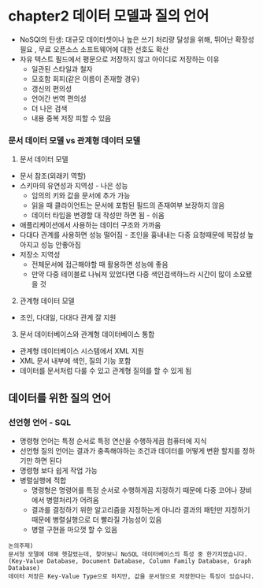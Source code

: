 # chapter2 데이터 모델과 질의 언어

- NoSQl의 탄생: 대규모 데이터셋이나 높은 쓰기 처리량 달성을 위해, 뛰어난 확장성 필요 , 무료 오픈소스 소프트웨어에 대한 선호도 확산
- 자유 텍스트 필드에서 평문으로 저장하지 않고 아이디로 저장하는 이유
  - 일관된 스타일과 철자
  - 모호함 회피(같은 이름이 존재할 경우)
  - 갱신의 편의성
  - 언어간 번역 편의성
  - 더 나은 검색
  - 내용 중복 저장 피할 수 있음

### 문서 데이터 모델 vs 관계형 데이터 모델
1. 문서 데이터 모델
- 문서 참조(외래키 역할)
- 스키마의 유연성과 지역성 - 나은 성능
  - 임의의 키와 값을 문서에 추가 가능
  - 읽을 때 클라이언트는 문서에 포함된 필드의 존재여부 보장하지 않음
  - 데이터 타입을 변경할 대 작성만 하면 됨 - 쉬움
- 애플리케이션에서 사용하는 데이터 구조와 가까움
- 다대다 관계를 사용하면 성능 떨어짐 - 조인을 흉내내는 다중 요청때문에 복잡성 높아지고 성능 안좋아짐
- 저장소 지역성
  - 전체문서에 접근해야할 때 활용하면 성능에 좋음
  - 만약 다중 테이블로 나눠져 있었다면 다중 색인검색하느라 시간이 많이 소요됐을 것
  
2. 관계형 데이터 모델 
- 조인, 다대일, 다대다 관계 잘 지원

3. 문서 데이터베이스와 관계형 데이터베이스 통합
- 관계형 데이터베이스 시스템에서 XML 지원
- XML 문서 내부에 색인, 질의 기능 포함
- 데이터를 문서처럼 다룰 수 있고 관계형 질의를 할 수 있게 됨

## 데이터를 위한 질의 언어
### 선언형 언어 - SQL
- 명령형 언어는 특정 순서로 특정 연산을 수행하게끔 컴퓨터에 지식
- 선언형 질의 언어는 결과가 충족해야하는 조건과 데이터를 어떻게 변환 할지를 정하기만 하면 된다
- 명령형 보다 쉽게 작업 가능
- 병렬실행에 적합
  - 명령형은 명령어를 특정 순서로 수행하게끔 지정하기 때문에 다중 코어나 장비에서 병렬처리가 어려움
  - 결과를 결정하기 위한 알고리즘을 지정하는게 아니라 결과의 패턴만 지정하기 때문에 병렬실행으로 더 빨라질 가능성이 있음
  - 병렬 구현을 마으껏 할 수 있음

```
논의주제)
문서형 모델에 대해 헷갈렸는데, 찾아보니 NoSQL 데이터베이스의 특성 중 한가지였습니다. (Key-Value Database, Document Database, Column Family Database, Graph Database)
데이터 저장은 Key-Value Type으로 하지만, 값을 문서형으로 저장한다는 특징이 있습니다. 
```